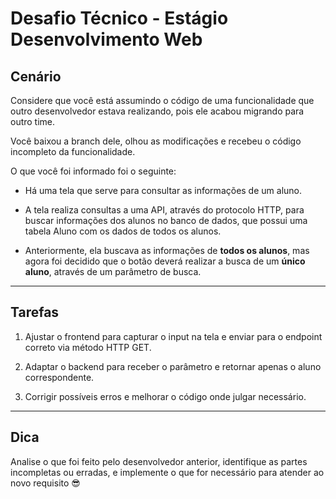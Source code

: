 # Desafio Técnico - Estágio Desenvolvimento Web 

## Cenário
Considere que você está assumindo o código de uma funcionalidade que outro desenvolvedor estava realizando, pois ele acabou migrando para outro time.  

Você baixou a branch dele, olhou as modificações e recebeu o código incompleto da funcionalidade.  

O que você foi informado foi o seguinte:  

- Há uma tela que serve para consultar as informações de um aluno.  

- A tela realiza consultas a uma API, através do protocolo HTTP, para buscar informações dos alunos no banco de dados, que possui uma tabela Aluno com os dados de todos os alunos.

- Anteriormente, ela buscava as informações de **todos os alunos**, mas agora foi decidido que o botão deverá realizar a busca de um **único aluno**, através de um parâmetro de busca.  

---

## Tarefas
1. Ajustar o frontend para capturar o input na tela e enviar para o endpoint correto via método HTTP GET.

2. Adaptar o backend para receber o parâmetro e retornar apenas o aluno correspondente.  

3. Corrigir possíveis erros e melhorar o código onde julgar necessário.  

---
## Dica
Analise o que foi feito pelo desenvolvedor anterior, identifique as partes incompletas ou erradas, e implemente o que for necessário para atender ao novo requisito 😎

